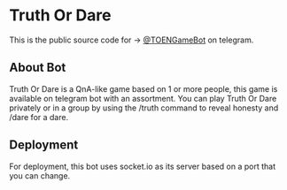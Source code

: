 # Truth Or Dare
This is the public source code for -> <a href='https://t.me/TOENGameBot'>@TOENGameBot</a> on telegram.

## About Bot
Truth Or Dare is a QnA-like game based on 1 or more people, this game is available on telegram bot with an assortment. You can play Truth Or Dare privately or in a group by using the /truth command to reveal honesty and /dare for a dare.

## Deployment
For deployment, this bot uses socket.io as its server based on a port that you can change.